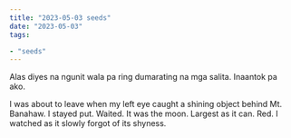 ```yaml
---
title: "2023-05-03 seeds"
date: "2023-05-03"
tags:

- "seeds"
---
```


Alas diyes na ngunit wala pa ring dumarating na mga salita. Inaantok pa ako.

I was about to leave when my left eye caught a shining object behind Mt. Banahaw. I stayed put. Waited. It was the moon. Largest as it can. Red. I watched as it slowly forgot of its shyness.